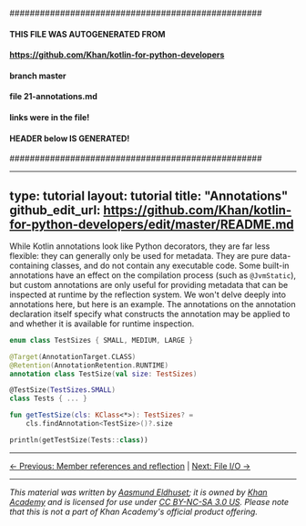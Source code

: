 ##################################################
#### THIS FILE WAS AUTOGENERATED FROM
#### https://github.com/Khan/kotlin-for-python-developers
#### branch master
#### file   21-annotations.md
#### links were in the file! 
#### HEADER below IS GENERATED! 
##################################################

---
type: tutorial 
layout: tutorial 
title: "Annotations"
github_edit_url: https://github.com/Khan/kotlin-for-python-developers/edit/master/README.md
---

While Kotlin annotations look like Python decorators, they are far less flexible: they can generally only be used for metadata. They are pure data-containing classes, and do not contain any executable code. Some built-in annotations have an effect on the compilation process (such as `@JvmStatic`), but custom annotations are only useful for providing metadata that can be inspected at runtime by the reflection system. We won't delve deeply into annotations here, but here is an example. The annotations on the annotation declaration itself specify what constructs the annotation may be applied to and whether it is available for runtime inspection.

<div class="sample" markdown="1" theme="idea" data-highlight-only>

```kotlin
enum class TestSizes { SMALL, MEDIUM, LARGE }

@Target(AnnotationTarget.CLASS)
@Retention(AnnotationRetention.RUNTIME)
annotation class TestSize(val size: TestSizes)

@TestSize(TestSizes.SMALL)
class Tests { ... }

fun getTestSize(cls: KClass<*>): TestSizes? =
    cls.findAnnotation<TestSize>()?.size

println(getTestSize(Tests::class))
```
</div>






---

[← Previous: Member references and reflection](member-references-and-reflection.html) | [Next: File I/O →](file-io.html)


---

_This material was written by [Aasmund Eldhuset](https://eldhuset.net/); it is owned by [Khan Academy](https://www.khanacademy.org/) and is licensed for use under [CC BY-NC-SA 3.0 US](https://creativecommons.org/licenses/by-nc-sa/3.0/us/). Please note that this is not a part of Khan Academy's official product offering._